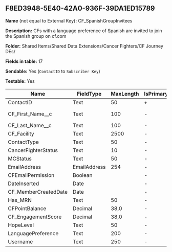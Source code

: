 ## F8ED3948-5E40-42A0-936F-39DA1ED15789

**Name** (not equal to External Key)**:** CF_SpanishGroupInvitees

**Description:** CFs with a language preference of Spanish are invited to join the Spanish group on cf.com

**Folder:** Shared Items/Shared Data Extensions/Cancer Fighters/CF Journey DEs/

**Fields in table:** 17

**Sendable:** Yes (`ContactID` to `Subscriber Key`)

**Testable:** Yes

| Name | FieldType | MaxLength | IsPrimaryKey | IsNullable | DefaultValue |
| --- | --- | --- | --- | --- | --- |
| ContactID | Text | 50 | + | - |  |
| CF_First_Name__c | Text | 100 | - | + | Cancer Fighter |
| CF_Last_Name__c | Text | 100 | - | + |  |
| CF_Facility | Text | 2500 | - | + |  |
| ContactType | Text | 50 | - | + |  |
| CancerFighterStatus | Text | 10 | - | + |  |
| MCStatus | Text | 50 | - | + |  |
| EmailAddress | EmailAddress | 254 | - | + |  |
| CFEmailPermission | Boolean |  | - | + |  |
| DateInserted | Date |  | - | + | GetDate() |
| CF_MemberCreatedDate | Date |  | - | + |  |
| Has_MRN | Text | 50 | - | + |  |
| CFPointBalance | Decimal | 38,0 | - | + |  |
| CF_EngagementScore | Decimal | 38,0 | - | + |  |
| HopeLevel | Text | 50 | - | + |  |
| LanguagePreference | Text | 200 | - | + |  |
| Username | Text | 250 | - | + |  |
